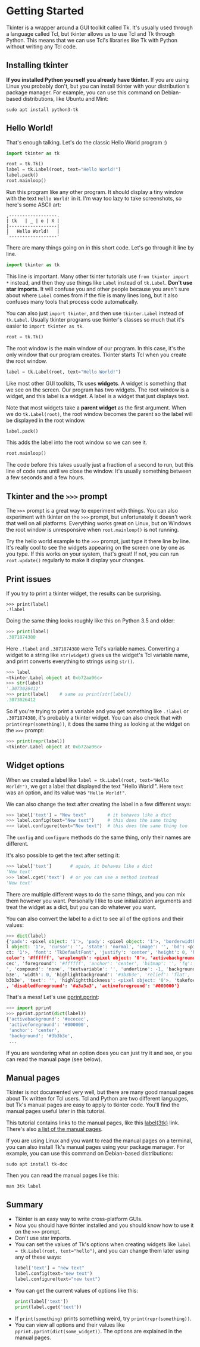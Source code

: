 # Getting Started

Tkinter is a wrapper around a GUI toolkit called Tk. It's usually used
through a language called Tcl, but tkinter allows us to use Tcl and Tk
through Python. This means that we can use Tcl's libraries like Tk with
Python without writing any Tcl code.

## Installing tkinter

**If you installed Python yourself you already have tkinter.** If you
are using Linux you probably don't, but you can install tkinter with
your distribution's package manager. For example, you can use this
command on Debian-based distributions, like Ubuntu and Mint:

```
sudo apt install python3-tk
```

## Hello World!

That's enough talking. Let's do the classic Hello World program :)

[include]: # (examples/hello-world.py)
```python
import tkinter as tk

root = tk.Tk()
label = tk.Label(root, text="Hello World!")
label.pack()
root.mainloop()
```

Run this program like any other program. It should display a tiny window
with the text `Hello World!` in it. I'm way too lazy to take
screenshots, so here's some ASCII art:

```
,------------------.
| tk   | _ | o | X |
|------------------|
|   Hello World!   |
`------------------'
```

There are many things going on in this short code. Let's go through it
line by line.

```python
import tkinter as tk
```

This line is important. Many other tkinter tutorials use
`from tkinter import *` instead, and then they use things like `Label`
instead of `tk.Label`. **Don't use star imports.** It will confuse you
and other people because you aren't sure about where `Label` comes from
if the file is many lines long, but it also confuses many tools that
process code automatically.

You can also just `import tkinter`, and then use `tkinter.Label` instead
of `tk.Label`. Usually tkinter programs use tkinter's classes so much
that it's easier to `import tkinter as tk`.

```python
root = tk.Tk()
```

The root window is the main window of our program. In this case, it's
the only window that our program creates. Tkinter starts Tcl when you
create the root window.

```python
label = tk.Label(root, text="Hello World!")
```

Like most other GUI toolkits, Tk uses **widgets**. A widget is something
that we see on the screen. Our program has two widgets. The root window
is a widget, and this label is a widget. A label is a widget that just
displays text.

Note that most widgets take a **parent widget** as the first argument.
When we do `tk.Label(root)`, the root window becomes the parent so the
label will be displayed in the root window.

```python
label.pack()
```

This adds the label into the root window so we can see it.

```python
root.mainloop()
```

The code before this takes usually just a fraction of a second to run,
but this line of code runs until we close the window. It's usually
something between a few seconds and a few hours.

## Tkinter and the `>>>` prompt

The `>>>` prompt is a great way to experiment with things. You can also
experiment with tkinter on the `>>>` prompt, but unfortunately it
doesn't work that well on all platforms. Everything works great on
Linux, but on Windows the root window is unresponsive when
`root.mainloop()` is not running.

Try the hello world example to the `>>>` prompt, just type it there line
by line. It's really cool to see the widgets appearing on the screen one
by one as you type. If this works on your system, that's great! If not,
you can run `root.update()` regularly to make it display your changes.

## Print issues

If you try to print a tkinter widget, the results can be surprising.

[comment]: # (github screws up with syntax highlighting here)

```
>>> print(label)
.!label
```

Doing the same thing looks roughly like this on Python 3.5 and older:

```python
>>> print(label)
.3071874380
```

Here `.!label` and `.3071874380` were Tcl's variable names. Converting a
widget to a string like `str(widget)` gives us the widget's Tcl variable
name, and print converts everything to strings using `str()`.

```python
>>> label
<tkinter.Label object at 0xb72aa96c>
>>> str(label)
'.3073026412'
>>> print(label)    # same as print(str(label))
.3073026412
```

So if you're trying to print a variable and you get something like
`.!label` or `.3071874380`, it's probably a tkinter widget. You can also
check that with `print(repr(something))`, it does the same thing as
looking at the widget on the `>>>` prompt:

```python
>>> print(repr(label))
<tkinter.Label object at 0xb72aa96c>
```

## Widget options

When we created a label like `label = tk.Label(root, text="Hello World!")`,
we got a label that displayed the text "Hello World!". Here `text` was
an option, and its value was `"Hello World!"`.

We can also change the text after creating the label in a few different
ways:

```python
>>> label['text'] = "New text"        # it behaves like a dict
>>> label.config(text="New text")     # this does the same thing
>>> label.configure(text="New text")  # this does the same thing too
```

The `config` and `configure` methods do the same thing, only their names
are different.

It's also possible to get the text after setting it:

```python
>>> label['text']       # again, it behaves like a dict
'New text'
>>> label.cget('text')  # or you can use a method instead
'New text'
```

There are multiple different ways to do the same things, and you can mix them
however you want. Personally I like to use initialization arguments and
treat the widget as a dict, but you can do whatever you want.

You can also convert the label to a dict to see all of the options and
their values:

```python
>>> dict(label)
{'padx': <pixel object: '1'>, 'pady': <pixel object: '1'>, 'borderwidth': <pixe
l object: '1'>, 'cursor': '', 'state': 'normal', 'image': '', 'bd': <pixel obje
ct: '1'>, 'font': 'TkDefaultFont', 'justify': 'center', 'height': 0, 'highlight
color': '#ffffff', 'wraplength': <pixel object: '0'>, 'activebackground': '#ece
cec', 'foreground': '#ffffff', 'anchor': 'center', 'bitmap': '', 'fg': '#ffffff
', 'compound': 'none', 'textvariable': '', 'underline': -1, 'background': '#3b3
b3e', 'width': 0, 'highlightbackground': '#3b3b3e', 'relief': 'flat', 'bg': '#3
b3b3e', 'text': '', 'highlightthickness': <pixel object: '0'>, 'takefocus': '0'
, 'disabledforeground': '#a3a3a3', 'activeforeground': '#000000'}
```

That's a mess! Let's use
[pprint.pprint](https://docs.python.org/3/library/pprint.html#pprint.pprint):

```python
>>> import pprint
>>> pprint.pprint(dict(label))
{'activebackground': '#ececec',
 'activeforeground': '#000000',
 'anchor': 'center',
 'background': '#3b3b3e',
 ...
```

If you are wondering what an option does you can just try it and see, or
you can read the manual page (see below).

## Manual pages

Tkinter is not documented very well, but there are many good manual
pages about Tk written for Tcl users. Tcl and Python are two different
languages, but Tk's manual pages are easy to apply to tkinter code.
You'll find the manual pages useful later in this tutorial.

This tutorial contains links to the manual pages, like this
[label(3tk)](https://www.tcl.tk/man/tcl/TkCmd/label.htm) link. There's
also [a list of the manual
pages](https://www.tcl.tk/man/tcl/TkCmd/contents.htm).

If you are using Linux and you want to read the manual pages on a
terminal, you can also install Tk's manual pages using your package
manager. For example, you can use this command on Debian-based
distributions:

```
sudo apt install tk-doc
```

Then you can read the manual pages like this:

```
man 3tk label
```

## Summary

- Tkinter is an easy way to write cross-platform GUIs.
- Now you should have tkinter installed and you should know how to use
  it on the `>>>` prompt.
- Don't use star imports.
- You can set the values of Tk's options when creating widgets like
  `label = tk.Label(root, text="hello")`, and you can change them later
  using any of these ways:
    ```python
    label['text'] = "new text"
    label.config(text="new text")
    label.configure(text="new text")
    ```
- You can get the current values of options like this:
    ```python
    print(label['text'])
    print(label.cget('text'))
    ```
- If `print(something)` prints something weird, try
  `print(repr(something))`.
- You can view all options and their values like
  `pprint.pprint(dict(some_widget))`. The options are explained in the
  manual pages.
